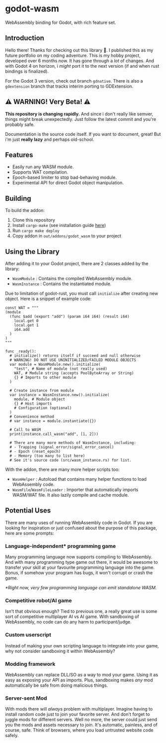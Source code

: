 # godot-wasm
WebAssembly binding for Godot, with rich feature set.

## Introduction
Hello there! Thanks for checking out this library 🙏.
I published this as my future portfolio on my coding adventure.
This is my hobby project, developed over 6 months now.
It has gone through a _lot_ of changes.
And with Godot 4 on horizon, i _might_ port it to the next version
(if and when rust bindings is finalized).

For the Godot 3 version, check out branch `gdnative`.
There is also a `gdextension` branch that tracks interim porting to
GDExtension.

## ⚠ WARNING! Very Beta! ⚠
**This repository is changing rapidly.** And since i don't really like
semver, things might break unexpectedly. Just follow the latest commit
and you're probably safe.

Documentation is the source code itself. If you want to document, great!
But i'm just **really lazy** and perhaps old-school.

## Features

* Easily run any WASM module.
* Supports WAT compilation.
* Epoch-based limiter to stop bad-behaving module.
* Experimental API for direct Godot object manipulation.

## Building
To build the addon:
1. Clone this repository
2. Install `cargo-make` (see installation guide [here](https://crates.io/crates/cargo-make))
3. Run `cargo make deploy`
4. Copy addon in `out/addons/godot_wasm` to your project

## Using the Library
After adding it to your Godot project, there are 2 classes added by the library:
* `WasmModule` : Contains the compiled WebAssembly module.
* `WasmInstance` : Contains the instantiated module.

Due to limitation of godot-rust,
you must call `initialize` after creating new object.
Here is a snippet of example code:
```gdscript
const WAT = """
(module
  (func $add (export "add") (param i64 i64) (result i64)
    local.get 0
    local.get 1
    i64.add
  )
)
"""

func _ready():
  # initialize() returns itself if succeed and null otherwise
  # WARNING! DO NOT USE UNINITIALIZED/FAILED MODULE OBJECTS
  var module = WasmModule.new().initialize(
    "test", # Name of module (not really used)
    WAT, # Module string (accepts PoolByteArray or String)
    {} # Imports to other module
  )

  # Create instance from module
  var instance = WasmInstance.new().initialize(
    module, # Module object
    {} # Host imports
    # Configuration (optional)
  )
  # Convenience method
  # var instance = module.instantiate({})

  # Call to WASM
  print(instance.call_wasm("add", [1, 2]))

  # There are many more methods of WasmInstance, including:
  # - Trapping (signal_error/signal_error_cancel)
  # - Epoch (reset_epoch)
  # - Memory (too many to list here)
  # See it's source code (src/wasm_instance.rs) for list.
```

With the addon, there are many more helper scripts too:
* `WasmHelper` : Autoload that contains many helper functions to load
  WebAssembly code.
* `WasmFile`/`WasmFileLoader` : Importer that automatically imports
  WASM/WAT file. It also lazily compile and cache module.

## Potential Uses

There are many uses of running WebAssembly code in Godot. If you are looking
for inspiration or just confused about the purpose of this package,
here are some prompts:

### Language-independent* programming game

  Many programming language now supports compiling to WebAssembly. And with
  many programming type game out there, it would be awesome to transfer your
  skill at your favourite programming language into the game. Bonus, if
  somehow your program has bugs, it won't corrupt or crash the game.

  _*Right now, very few programming language can emit standalone WASM._

### Competitive robot/AI game

  Isn't that obvious enough? Tied to previous one, a really great use is some
  sort of competitive multiplayer AI vs AI game. With sandboxing of
  WebAssembly, no code can do any harm to participant/judge.

### Custom userscript

  Instead of making your own scripting language to integrate into your game,
  why not consider sandboxing it within WebAssembly?

### Modding framework

  WebAssembly can replace DLL/SO as a way to mod your game. Using it as easy
  as exposing your API as imports. Plus, sandboxing makes *any* mod
  automatically be safe from doing malicious things.

### Server-sent Mod

  With mods there will *always* problem with multiplayer. Imagine having to
  install random code just to join your favorite server. And don't forget
  to juggle mods for different servers. Well no more, the server could just
  send you the mods and assets necessary to join. It's automatic, painless,
  and of course, safe. Think of browsers, where you load untrusted website
  code safely.
